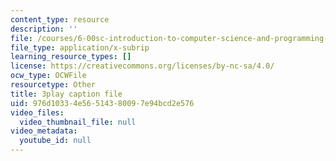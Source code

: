 ```yaml
---
content_type: resource
description: ''
file: /courses/6-00sc-introduction-to-computer-science-and-programming-spring-2011/976d10334e56514380097e94bcd2e576_SLvTCHhu5SE.vtt
file_type: application/x-subrip
learning_resource_types: []
license: https://creativecommons.org/licenses/by-nc-sa/4.0/
ocw_type: OCWFile
resourcetype: Other
title: 3play caption file
uid: 976d1033-4e56-5143-8009-7e94bcd2e576
video_files:
  video_thumbnail_file: null
video_metadata:
  youtube_id: null
---
```

